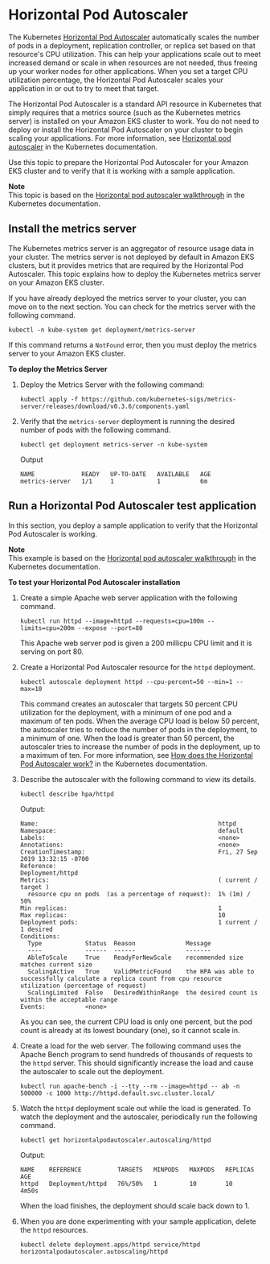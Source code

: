 # Horizontal Pod Autoscaler<a name="horizontal-pod-autoscaler"></a>

The Kubernetes [Horizontal Pod Autoscaler](https://kubernetes.io/docs/tasks/run-application/horizontal-pod-autoscale/) automatically scales the number of pods in a deployment, replication controller, or replica set based on that resource's CPU utilization\. This can help your applications scale out to meet increased demand or scale in when resources are not needed, thus freeing up your worker nodes for other applications\. When you set a target CPU utilization percentage, the Horizontal Pod Autoscaler scales your application in or out to try to meet that target\.

The Horizontal Pod Autoscaler is a standard API resource in Kubernetes that simply requires that a metrics source \(such as the Kubernetes metrics server\) is installed on your Amazon EKS cluster to work\. You do not need to deploy or install the Horizontal Pod Autoscaler on your cluster to begin scaling your applications\. For more information, see [Horizontal pod autoscaler](https://kubernetes.io/docs/tasks/run-application/horizontal-pod-autoscale/) in the Kubernetes documentation\.

Use this topic to prepare the Horizontal Pod Autoscaler for your Amazon EKS cluster and to verify that it is working with a sample application\.

**Note**  
This topic is based on the [Horizontal pod autoscaler walkthrough](https://kubernetes.io/docs/tasks/run-application/horizontal-pod-autoscale-walkthrough/) in the Kubernetes documentation\.

## Install the metrics server<a name="hpa-install-metrics-server"></a>

The Kubernetes metrics server is an aggregator of resource usage data in your cluster\. The metrics server is not deployed by default in Amazon EKS clusters, but it provides metrics that are required by the Horizontal Pod Autoscaler\. This topic explains how to deploy the Kubernetes metrics server on your Amazon EKS cluster\.

If you have already deployed the metrics server to your cluster, you can move on to the next section\. You can check for the metrics server with the following command\.

```
kubectl -n kube-system get deployment/metrics-server
```

If this command returns a `NotFound` error, then you must deploy the metrics server to your Amazon EKS cluster\.

**To deploy the Metrics Server**

1. Deploy the Metrics Server with the following command:

   ```
   kubectl apply -f https://github.com/kubernetes-sigs/metrics-server/releases/download/v0.3.6/components.yaml
   ```

1. Verify that the `metrics-server` deployment is running the desired number of pods with the following command\.

   ```
   kubectl get deployment metrics-server -n kube-system
   ```

   Output

   ```
   NAME             READY   UP-TO-DATE   AVAILABLE   AGE
   metrics-server   1/1     1            1           6m
   ```

## Run a Horizontal Pod Autoscaler test application<a name="hpa-sample-app"></a>

In this section, you deploy a sample application to verify that the Horizontal Pod Autoscaler is working\.

**Note**  
This example is based on the [Horizontal pod autoscaler walkthrough](https://kubernetes.io/docs/tasks/run-application/horizontal-pod-autoscale-walkthrough/) in the Kubernetes documentation\.

**To test your Horizontal Pod Autoscaler installation**

1. Create a simple Apache web server application with the following command\.

   ```
   kubectl run httpd --image=httpd --requests=cpu=100m --limits=cpu=200m --expose --port=80
   ```

   This Apache web server pod is given a 200 millicpu CPU limit and it is serving on port 80\.

1. Create a Horizontal Pod Autoscaler resource for the `httpd` deployment\.

   ```
   kubectl autoscale deployment httpd --cpu-percent=50 --min=1 --max=10
   ```

   This command creates an autoscaler that targets 50 percent CPU utilization for the deployment, with a minimum of one pod and a maximum of ten pods\. When the average CPU load is below 50 percent, the autoscaler tries to reduce the number of pods in the deployment, to a minimum of one\. When the load is greater than 50 percent, the autoscaler tries to increase the number of pods in the deployment, up to a maximum of ten\. For more information, see [How does the Horizontal Pod Autoscaler work?](https://kubernetes.io/docs/tasks/run-application/horizontal-pod-autoscale/#how-does-the-horizontal-pod-autoscaler-work) in the Kubernetes documentation\.

1. Describe the autoscaler with the following command to view its details\.

   ```
   kubectl describe hpa/httpd
   ```

   Output:

   ```
   Name:                                                  httpd
   Namespace:                                             default
   Labels:                                                <none>
   Annotations:                                           <none>
   CreationTimestamp:                                     Fri, 27 Sep 2019 13:32:15 -0700
   Reference:                                             Deployment/httpd
   Metrics:                                               ( current / target )
     resource cpu on pods  (as a percentage of request):  1% (1m) / 50%
   Min replicas:                                          1
   Max replicas:                                          10
   Deployment pods:                                       1 current / 1 desired
   Conditions:
     Type            Status  Reason              Message
     ----            ------  ------              -------
     AbleToScale     True    ReadyForNewScale    recommended size matches current size
     ScalingActive   True    ValidMetricFound    the HPA was able to successfully calculate a replica count from cpu resource utilization (percentage of request)
     ScalingLimited  False   DesiredWithinRange  the desired count is within the acceptable range
   Events:           <none>
   ```

   As you can see, the current CPU load is only one percent, but the pod count is already at its lowest boundary \(one\), so it cannot scale in\.

1. Create a load for the web server\. The following command uses the Apache Bench program to send hundreds of thousands of requests to the `httpd` server\. This should significantly increase the load and cause the autoscaler to scale out the deployment\.

   ```
   kubectl run apache-bench -i --tty --rm --image=httpd -- ab -n 500000 -c 1000 http://httpd.default.svc.cluster.local/
   ```

1. Watch the `httpd` deployment scale out while the load is generated\. To watch the deployment and the autoscaler, periodically run the following command\.

   ```
   kubectl get horizontalpodautoscaler.autoscaling/httpd
   ```

   Output:

   ```
   NAME    REFERENCE          TARGETS   MINPODS   MAXPODS   REPLICAS   AGE
   httpd   Deployment/httpd   76%/50%   1         10        10         4m50s
   ```

   When the load finishes, the deployment should scale back down to 1\. 

1. When you are done experimenting with your sample application, delete the `httpd` resources\.

   ```
   kubectl delete deployment.apps/httpd service/httpd horizontalpodautoscaler.autoscaling/httpd
   ```